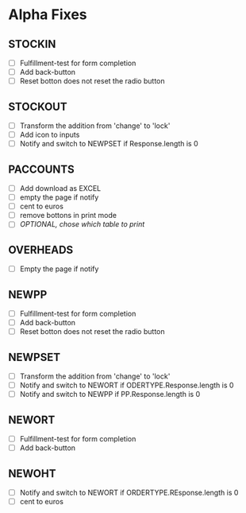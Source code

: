 # Alpha Fixes

## STOCKIN
- [ ] Fulfillment-test for form completion
- [ ] Add back-button
- [ ] Reset botton does not reset the radio button

## STOCKOUT
- [ ] Transform the addition from 'change' to 'lock'
- [ ] Add icon to inputs
- [ ] Notify and switch to NEWPSET if Response.length is 0

## PACCOUNTS
- [ ] Add download as EXCEL
- [ ] empty the page if notify
- [ ] cent to euros
- [ ] remove bottons in print mode
- [ ] *OPTIONAL, chose which table to print*

## OVERHEADS
- [ ] Empty the page if notify

## NEWPP
- [ ] Fulfillment-test for form completion
- [ ] Add back-button
- [ ] Reset botton does not reset the radio button

## NEWPSET
- [ ] Transform the addition from 'change' to 'lock'
- [ ] Notify and switch to NEWORT if ODERTYPE.Response.length is 0
- [ ] Notify and switch to NEWPP if PP.Response.length is 0

## NEWORT
- [ ] Fulfillment-test for form completion
- [ ] Add back-button

## NEWOHT
- [ ] Notify and switch to NEWORT if ORDERTYPE.REsponse.length is 0
- [ ] cent to euros